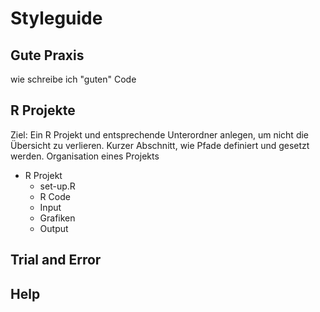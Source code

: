 # Styleguide

## Gute Praxis

wie schreibe ich "guten" Code

## R Projekte

Ziel: Ein R Projekt und entsprechende Unterordner anlegen, um nicht die Übersicht zu verlieren. Kurzer Abschnitt, wie Pfade definiert und gesetzt werden.
Organisation eines Projekts

* R Projekt
  + set-up.R
  + R Code
  + Input
  + Grafiken
  + Output

## Trial and Error

## Help
